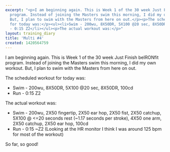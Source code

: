 ```yaml
---
excerpt: "<p>I am beginning again. This is Week 1 of the 30 week Just Finish beIRONfit
  program. Instead of joining the Masters swim this morning, I did my own workout.
  But, I plan to swim with the Masters from here on out.</p><p>The scheduled workout
  for today was:</p><ul><li>Swim - 200wu, 8X50DR, 5X100 @20 sec, 8X50DR, 100cd</li><li>Run
  - 0:15 Z2</li></ul><p>The actual workout was:</p>"
layout: training_diary
title: 'Multi #4'
created: 1420564759
---
```

<p>I am beginning again. This is Week 1 of the 30 week Just Finish beIRONfit program. Instead of joining the Masters swim this morning, I did my own workout. But, I plan to swim with the Masters from here on out.</p><p>The scheduled workout for today was:</p><ul><li>Swim - 200wu, 8X50DR, 5X100 @20 sec, 8X50DR, 100cd</li><li>Run - 0:15 Z2</li></ul><p>The actual workout was:</p><ul><li>Swim - 200wu, 2X50 fingertip, 2X50 ear hop, 2X50 fist, 2X50 catchup, 5X100 @ &lt;=20 seconds rest (~1.17 seconds per stroke), 4X50 one arm, 2X50 catchup, 2X50 ear hop, 100cd</li><li>Run - 0:15 ~Z2 (Looking at the HR monitor I think I was around 125 bpm for most of the workout)</li></ul><p>So far, so good!</p>
